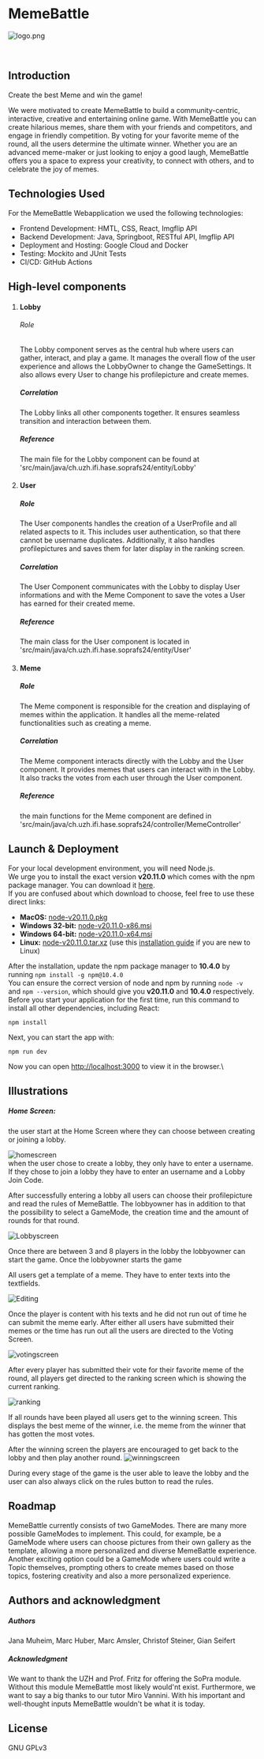 # MemeBattle

![logo.png](./src/components/img/logo.png)

<br>

## Introduction

Create the best Meme and win the game!

We were motivated to create MemeBattle to build a community-centric, interactive, creative and entertaining online game. With MemeBattle you can create hilarious memes, share them with your friends and competitors, and engage in friendly competition. By voting for your favorite meme of the round, all the users determine the ultimate winner. Whether you are an advanced meme-maker or just looking to enjoy a good laugh, MemeBattle offers you a space to express your creativity, to connect with others, and to celebrate the joy of memes. 

## Technologies Used
For the MemeBattle Webapplication we used the following technologies:

- Frontend Development: HMTL, CSS, React, Imgflip API
- Backend Development: Java, Springboot, RESTful API, Imgflip API
- Deployment and Hosting: Google Cloud and Docker
- Testing: Mockito and JUnit Tests
- CI/CD: GitHub Actions


## High-level components
1. #### Lobby 
    ###### Role
    The Lobby component serves as the central hub where users can gather, interact, and play a game. It manages the overall flow of the user experience and allows the LobbyOwner to change the GameSettings. It also allows every User to change his profilepicture and create memes.
    ##### Correlation
    The Lobby links all other components together. It ensures seamless transition and interaction between them.
    ##### Reference
    The main file for the Lobby component can be found at 'src/main/java/ch.uzh.ifi.hase.soprafs24/entity/Lobby' 
2. #### User
    ##### Role
    The User components handles the creation of a UserProfile and all related aspects to it. This includes user authentication, so that there cannot be username duplicates. Additionally, it also handles profilepictures and saves them for later display in the ranking screen.
    ##### Correlation
    The User Component communicates with the Lobby to display User informations and with the Meme Component to save the votes a User has earned for their created meme.  
    ##### Reference
    The main class for the User component is located in 'src/main/java/ch.uzh.ifi.hase.soprafs24/entity/User'
    
3. #### Meme
    ##### Role
    The Meme component is responsible for the creation and displaying of memes within the application. It handles all the meme-related functionalities such as creating a meme.
    ##### Correlation
    The Meme component interacts directly with the Lobby and the User component. It provides memes that users can interact with in the Lobby. It also tracks the votes from each user through the User component.
    ##### Reference
    the main functions for the Meme component are defined in 'src/main/java/ch.uzh.ifi.hase.soprafs24/controller/MemeController'




## Launch & Deployment
For your local development environment, you will need Node.js.\
We urge you to install the exact version **v20.11.0** which comes with the npm package manager. You can download it [here](https://nodejs.org/download/release/v20.11.0/).\
If you are confused about which download to choose, feel free to use these direct links:

- **MacOS:** [node-v20.11.0.pkg](https://nodejs.org/download/release/v20.11.0/node-v20.11.0.pkg)
- **Windows 32-bit:** [node-v20.11.0-x86.msi](https://nodejs.org/download/release/v20.11.0/node-v20.11.0-x86.msi)
- **Windows 64-bit:** [node-v20.11.0-x64.msi](https://nodejs.org/download/release/v20.11.0/node-v20.11.0-x64.msi)
- **Linux:** [node-v20.11.0.tar.xz](https://nodejs.org/dist/v20.11.0/node-v20.11.0.tar.xz) (use this [installation guide](https://medium.com/@tgmarinho/how-to-install-node-js-via-binary-archive-on-linux-ab9bbe1dd0c2) if you are new to Linux)

After the installation, update the npm package manager to **10.4.0** by running ```npm install -g npm@10.4.0```\
You can ensure the correct version of node and npm by running ```node -v``` and ```npm --version```, which should give you **v20.11.0** and **10.4.0** respectively.\
Before you start your application for the first time, run this command to install all other dependencies, including React:

```npm install```

Next, you can start the app with:

```npm run dev```

Now you can open [http://localhost:3000](http://localhost:3000) to view it in the browser.\

## Illustrations
##### Home Screen:
the user start at the Home Screen where they can choose between creating or joining a lobby. 

![homescreen](./homescreen.png) \
when the user chose to create a lobby, they only have to enter a username. If they chose to join a lobby they have to enter an username and a Lobby Join Code.

After successfully entering a lobby all users can choose their profilepicture and read the rules of MemeBattle.
The lobbyowner has in addition to that the possibility to select a GameMode, the creation time and the amount of rounds for that round.

![Lobbyscreen](./lobbyscreen.png)

Once there are between 3 and 8 players in the lobby the lobbyowner can start the game. Once the lobbyowner starts the game 

All users get a template of a meme. They have to enter texts into the textfields. 

![Editing](./editing.png)

Once the player is content with his texts and he did not run out of time he can submit the meme early. After either all users have submitted their memes or the time has run out all the users are directed to the Voting Screen.

![votingscreen](./votingscreen.png)

After every player has submitted their vote for their favorite meme of the round, all players get directed to the ranking screen which is showing the current ranking. 

![ranking](./ranking.png)

If all rounds have been played all users get to the winning screen. This displays the best meme of the winner, i.e. the meme from the winner that has gotten the most votes.


After the winning screen the players are encouraged to get back to the lobby and then play another round.
![winningscreen](./winningscreen.png)

During every stage of the game is the user able to leave the lobby and the user can also always click on the rules button to read the rules.

## Roadmap
MemeBattle currently consists of two GameModes. There are many more possible GameModes to implement. This could, for example, be a  GameMode where users can choose pictures from their own gallery as the template, allowing a more personalized and diverse MemeBattle experience. Another exciting option could be a GameMode where users could write a Topic themselves, prompting others to create memes based on those topics, fostering creativity and also a more personalized experience.


## Authors and acknowledgment
##### Authors
Jana Muheim, Marc Huber, Marc Amsler, Christof Steiner, Gian Seifert

##### Acknowledgment
We want to thank the UZH and Prof. Fritz for offering the SoPra module. Without this module MemeBattle most likely would'nt exist. Furthermore, we want to say a big thanks to our tutor Miro Vannini. With his important and well-thought inputs MemeBattle wouldn't be what it is today. 

## License
GNU GPLv3

